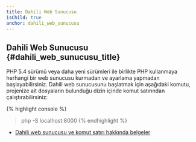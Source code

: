 ```yaml
---
title: Dahili Web Sunucusu
isChild: true
anchor: dahili_web_sunucusu
---
```


## Dahili Web Sunucusu {#dahili_web_sunucusu_title}

PHP 5.4 sürümü veya daha yeni sürümleri ile birlikte PHP kullanmaya herhangi 
bir web sunucusu kurmadan ve ayarlama yapmadan başlayabilirsiniz. Dahili web 
sunucusunu başlatmak için aşağıdaki komutu, projenize ait dosyaların bulunduğu 
dizin içinde komut satırından çalıştırabilirsiniz:

{% highlight console %}
> php -S localhost:8000
{% endhighlight %}

* [Dahili web sunucusu ve komut satırı hakkında belgeler][cli-server]

[cli-server]: http://php.net/features.commandline.webserver